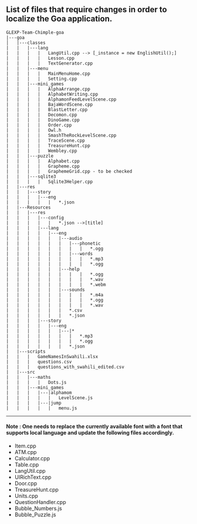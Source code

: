 ## List of files that require changes in order to localize the Goa application.
```
GLEXP-Team-Chimple-goa
|---goa
│   |---classes
|   |   |---lang
|   |   |   |   LangUtil.cpp --> [_instance = new EnglishUtil();]
|   |   |   |   Lesson.cpp
|   |   |   |   TextGenerator.cpp 
|   |   |---menu
|   |   |   |   MainMenuHome.cpp
|   |   |   |   Setting.cpp
|   |   |---mini_games
|   |   |   |   AlphaArrange.cpp
|   |   |   |   AlphabetWriting.cpp
|   |   |   |   AlphamonFeedLevelScene.cpp
|   |   |   |   BajaWordScene.cpp
|   |   |   |   BlastLetter.cpp
|   |   |   |   Decomon.cpp
|   |   |   |   DinoGame.cpp
|   |   |   |   Order.cpp
|   |   |   |   Owl.h
|   |   |   |   SmashTheRockLevelScene.cpp
|   |   |   |   TraceScene.cpp
|   |   |   |   TreasureHunt.cpp
|   |   |   |   Wembley.cpp
|   |   |---puzzle
|   |   |   |   Alphabet.cpp
|   |   |   |   Grapheme.cpp
|   |   |   |   GraphemeGrid.cpp - to be checked
|   |   |---sqlite3
|   |   |   |   Sqlite3Helper.cpp
|   |---res
|   |   |---story
|   |   |   |---eng
|   |   |   |   |   *.json
|   |---Resources
|   |   |---res
|   |   |   |---config
|   |   |   |   |   *.json -->[title]
|   |   |   |---lang
|   |   |   |   |---eng
|   |   |   |   |   |---audio
|   |   |   |   |   |   |---phonetic
|   |   |   |   |   |   |   |   *.ogg
|   |   |   |   |   |   |---words
|   |   |   |   |   |   |   |   *.mp3
|   |   |   |   |   |   |   |   *.ogg
|   |   |   |   |   |---help
|   |   |   |   |   |   |   |   *.ogg
|   |   |   |   |   |   |   |   *.wav
|   |   |   |   |   |   |   |   *.webm
|   |   |   |   |   |---sounds
|   |   |   |   |   |   |   |   *.m4a
|   |   |   |   |   |   |   |   *.ogg
|   |   |   |   |   |   |   |   *.wav
|   |   |   |   |   |   *.csv
|   |   |   |   |   |   *.json
|   |   |   |---story
|   |   |   |   |---eng
|   |   |   |   |   |---|*
|   |   |   |   |   |   |   *.mp3
|   |   |   |   |   |   |   *.ogg
|   |   |   |   |   |   *.json
|   |---scripts
|   |   |   GameNamesInSwahili.xlsx
|   |   |   questions.csv
|   |   |   questions_with_swahili_edited.csv
|   |---src
|   |   |---maths
|   |   |   |   Dots.js
|   |   |---mini_games
|   |   |   |---|alphamom
|   |   |   |   |   LevelScene.js
|   |   |   |---|jump
|   |   |   |   |   menu.js
```
____
#### Note : One needs to replace the currently available font with a font that supports local language and update the following files accordingly.

* Item.cpp
* ATM.cpp
* Calculator.cpp
* Table.cpp
* LangUtil.cpp
* UIRichText.cpp
* Door.cpp
* TreasureHunt.cpp
* Units.cpp
* QuestionHandler.cpp
* Bubble_Numbers.js
* Bubble_Puzzle.js

